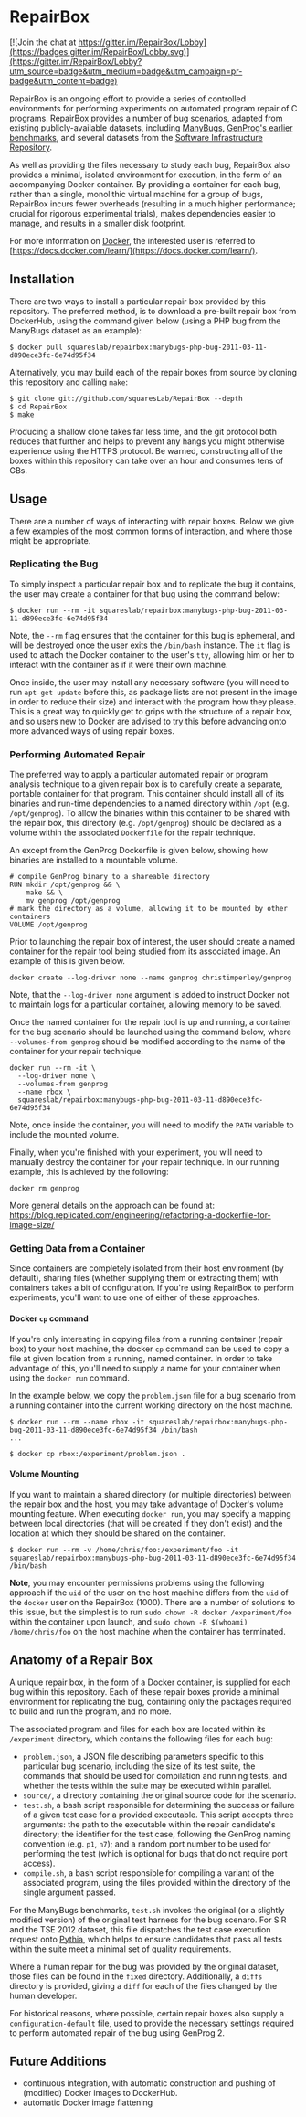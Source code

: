 # RepairBox

[![Join the chat at https://gitter.im/RepairBox/Lobby](https://badges.gitter.im/RepairBox/Lobby.svg)](https://gitter.im/RepairBox/Lobby?utm_source=badge&utm_medium=badge&utm_campaign=pr-badge&utm_content=badge)

RepairBox is an ongoing effort to provide a series of controlled environments
for performing experiments on automated program repair of C programs. RepairBox
provides a number of bug scenarios, adapted from existing publicly-available
datasets, including [ManyBugs](http://repairbenchmarks.cs.umass.edu/),
[GenProg's earlier benchmarks](http://dijkstra.cs.virginia.edu/genprog/), and
several datasets from the
[Software Infrastructure Repository](http://sir.unl.edu/).

As well as providing the files necessary to study each bug,
RepairBox also provides a minimal, isolated environment for execution, in the
form of an accompanying Docker container. By providing a container for
each bug, rather than a single, monolithic virtual machine for a group of bugs,
RepairBox incurs fewer overheads (resulting in a much higher performance; crucial
for rigorous experimental trials), makes dependencies easier to manage, and
results in a smaller disk footprint.

For more information on [Docker](https://www.docker.com/), the interested user is
referred to
[https://docs.docker.com/learn/](https://docs.docker.com/learn/).

## Installation

There are two ways to install a particular repair box provided by this repository.
The preferred method, is to download a pre-built repair box from DockerHub, using
the command given below (using a PHP bug from the ManyBugs dataset as an example):

```
$ docker pull squareslab/repairbox:manybugs-php-bug-2011-03-11-d890ece3fc-6e74d95f34
```

Alternatively, you may build each of the repair boxes from source by cloning
this repository and calling `make`:

```
$ git clone git://github.com/squaresLab/RepairBox --depth 
$ cd RepairBox
$ make
```

Producing a shallow clone takes far less time, and the git protocol both
reduces that further and helps to prevent any hangs you might otherwise
experience using the HTTPS protocol. Be warned, constructing all of the boxes
within this repository can take over an hour and consumes tens of GBs.

## Usage

There are a number of ways of interacting with repair boxes. Below we give
a few examples of the most common forms of interaction, and where those
might be appropriate.

### Replicating the Bug

To simply inspect a particular repair box and to replicate the bug it contains,
the user may create a container for that bug using the command below:

```
$ docker run --rm -it squareslab/repairbox:manybugs-php-bug-2011-03-11-d890ece3fc-6e74d95f34
```

Note, the `--rm` flag ensures that the container for this bug is ephemeral, and
will be destroyed once the user exits the `/bin/bash` instance. The `it` flag is
used to attach the Docker container to the user's `tty`, allowing him or her to
interact with the container as if it were their own machine.

Once inside, the user may install any necessary software (you will need to run
`apt-get update` before this, as package lists are not present in the image in
order to reduce their size) and interact with the program how they please. This
is a great way to quickly get to grips with the structure of a repair box, and
so users new to Docker are advised to try this before advancing onto more
advanced ways of using repair boxes.

### Performing Automated Repair

The preferred way to apply a particular automated repair or program analysis
technique to a given repair box is to carefully create a separate, portable
container for that program. This container should install all of its binaries
and run-time dependencies to a named directory within `/opt` (e.g.
`/opt/genprog`). To allow the binaries within this container to be shared with
the repair box, this directory (e.g. `/opt/genprog`) should be declared as a
volume within the associated `Dockerfile` for the repair technique.

An except from the GenProg Dockerfile is given below, showing how binaries
are installed to a mountable volume.

```
# compile GenProg binary to a shareable directory
RUN mkdir /opt/genprog && \
    make && \
    mv genprog /opt/genprog
# mark the directory as a volume, allowing it to be mounted by other containers
VOLUME /opt/genprog
```

Prior to launching the repair box of interest, the user should create a named
container for the repair tool being studied from its associated image. An
example of this is given below.

```
docker create --log-driver none --name genprog christimperley/genprog
```

Note, that the `--log-driver none` argument is added to instruct Docker not to
maintain logs for a particular container, allowing memory to be saved.

Once the named container for the repair tool is up and running, a container
for the bug scenario should be launched using the command below, where
`--volumes-from genprog` should be modified according to the name of the
container for your repair technique.

```
docker run --rm -it \
  --log-driver none \
  --volumes-from genprog
  --name rbox \
  squareslab/repairbox:manybugs-php-bug-2011-03-11-d890ece3fc-6e74d95f34
```

Note, once inside the container, you will need to modify the `PATH` variable
to include the mounted volume.

Finally, when you're finished with your experiment, you will need to manually
destroy the container for your repair technique. In our running example, this
is achieved by the following:

```
docker rm genprog
```

More general details on the approach can be found at:
https://blog.replicated.com/engineering/refactoring-a-dockerfile-for-image-size/

### Getting Data from a Container

Since containers are completely isolated from their host environment (by default), sharing
files (whether supplying them or extracting them) with containers takes a bit of
configuration. If you're using RepairBox to perform experiments, you'll want to use
one of either of these approaches.

#### Docker `cp` command

If you're only interesting in copying files from a running container (repair box)
to your host machine, the docker `cp` command can be used to copy a file at given
location from a running, named container. In order to take advantage of this,
you'll need to supply a name for your container when using the `docker run`
command.

In the example below, we copy the `problem.json` file for a bug scenario from
a running container into the current working directory on the host machine.

```
$ docker run --rm --name rbox -it squareslab/repairbox:manybugs-php-bug-2011-03-11-d890ece3fc-6e74d95f34 /bin/bash
...

$ docker cp rbox:/experiment/problem.json .
```

#### Volume Mounting

If you want to maintain a shared directory (or multiple directories) between the
repair box and the host, you may take advantage of Docker's volume mounting feature.
When executing `docker run`, you may specify a mapping between local directories
(that will be created if they don't exist) and the location at which they should be
shared on the container.

```
$ docker run --rm -v /home/chris/foo:/experiment/foo -it squareslab/repairbox:manybugs-php-bug-2011-03-11-d890ece3fc-6e74d95f34 /bin/bash
```

**Note**, you may encounter permissions problems using the following approach if
the `uid` of the user on the host machine differs from the `uid` of the `docker`
user on the RepairBox (1000). There are a number of solutions to this issue, but
the simplest is to run `sudo chown -R docker /experiment/foo` within the container
upon launch, and `sudo chown -R $(whoami) /home/chris/foo` on the host machine
when the container has terminated.

## Anatomy of a Repair Box

A unique repair box, in the form of a Docker container, is supplied for each bug
within this repository. Each of these repair boxes provide a minimal environment
for replicating the bug, containing only the packages required to build and run
the program, and no more.

The associated program and files for each box are located within its `/experiment`
directory, which contains the following files for each bug:

* `problem.json`, a JSON file describing parameters specific to this particular
  bug scenario, including the size of its test suite, the commands that should
  be used for compilation and running tests, and whether the tests within the
  suite may be executed within parallel.
* `source/`, a directory containing the original source code for the scenario.
* `test.sh`, a bash script responsible for determining the success or failure
  of a given test case for a provided executable. This script accepts three
  arguments: the path to the executable within the repair candidate's
  directory; the identifier for the test case, following the GenProg naming
  convention (e.g. `p1`, `n7`); and a random port number to be used for
  performing the test (which is optional for bugs that do not require port
  access).
* `compile.sh`, a bash script responsible for compiling a variant of the
  associated program, using the files provided within the directory of the
  single argument passed.

For the ManyBugs benchmarks, `test.sh` invokes the original (or a slightly
modified version) of the original test harness for the bug scenaro. For
SIR and the TSE 2012 dataset, this file dispatches the test case execution
request onto [Pythia](https://github.com/ChrisTimperley/Pythia), which helps
to ensure candidates that pass all tests within the suite meet a minimal set
of quality requirements.

Where a human repair for the bug was provided by the original dataset, those
files can be found in the `fixed` directory. Additionally, a `diffs` directory
is provided, giving a `diff` for each of the files changed by the human
developer.

For historical reasons, where possible, certain repair boxes also supply a
`configuration-default` file, used to provide the necessary settings required
to perform automated repair of the bug using GenProg 2.

## Future Additions

* continuous integration, with automatic construction and pushing of
  (modified) Docker images to DockerHub.
* automatic Docker image flattening
